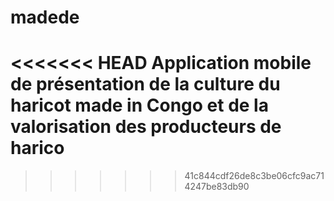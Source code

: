 # madede
<<<<<<< HEAD
Application mobile de présentation de la culture du haricot made in Congo et de la valorisation des producteurs de harico
=======
>>>>>>> 41c844cdf26de8c3be06cfc9ac714247be83db90
